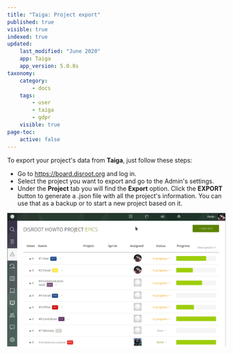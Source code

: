 ```yaml
---
title: "Taiga: Project export"
published: true
visible: true
indexed: true
updated:
    last_modified: "June 2020"		
    app: Taiga
    app_version: 5.0.8s
taxonomy:
    category:
        - docs
    tags:
        - user
        - taiga
        - gdpr
    visible: true
page-toc:
    active: false
---
```


To export your project's data from **Taiga**, just follow these steps:

- Go to https://board.disroot.org and log in.
- Select the project you want to export and go to the Admin's settings.
- Under the **Project** tab you will find the **Export** option. Click the **EXPORT** button to generate a .json file with all the project's information. You can use that as a backup or to start a new project based on it.

![](en/export.gif)

